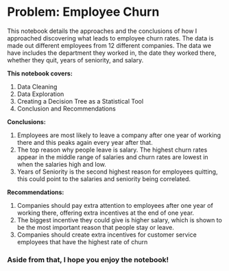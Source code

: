 # Problem: Employee Churn

This notebook details the approaches and the conclusions of how I approached discovering what leads to employee churn rates. The data is made out different employees from 12 different companies. The data we have includes the department they worked in, the date they worked there, whether they quit, years of seniority, and salary.

<b>This notebook covers:</b>
1. Data Cleaning<br>
2. Data Exploration<br>
3. Creating a Decision Tree as a Statistical Tool<br>
4. Conclusion and Recommendations<br>


<b>Conclusions:</b>
1. Employees are most likely to leave a company after one year of working there and this peaks again every year after that.
2. The top reason why people leave is salary. The highest churn rates appear in the middle range of salaries and churn rates are lowest in when the salaries high and low.
3. Years of Seniority is the second highest reason for employees quitting, this could point to the salaries and seniority being correlated.

<b>Recommendations:</b>
1. Companies should pay extra attention to employees after one year of working there, offering extra incentives at the end of one year.
2. The biggest incentive they could give is higher salary, which is shown to be the most important reason that people stay or leave.
3. Companies should create extra incentives for customer service employees that have the highest rate of churn

### Aside from that, I hope you enjoy the  notebook!
